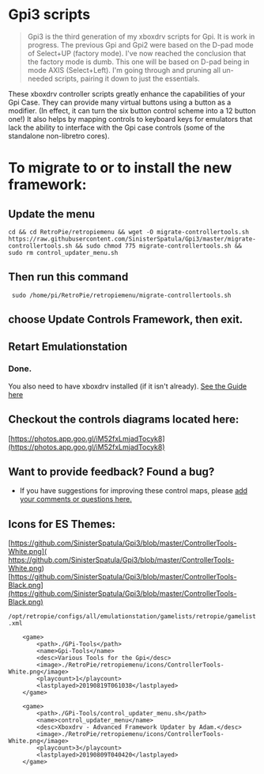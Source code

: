 # Gpi3 scripts

> Gpi3 is the third generation of my xboxdrv scripts for Gpi.  It is work in progress.  The previous Gpi and Gpi2 were based on the D-pad mode of Select+UP (factory mode).  I've now reached the conclusion that the factory mode is dumb.  This one will be based on D-pad being in mode AXIS (Select+Left).  I'm going through and pruning all un-needed scripts, pairing it down to just the essentials.

These xboxdrv controller scripts greatly enhance the capabilities of your Gpi Case.  They can provide many virtual buttons using a button as a modifier.  (In effect, it can turn the six button control scheme into a 12 button one!)  It also helps by mapping controls to keyboard keys for emulators that lack the ability to interface with the Gpi case controls (some of the standalone non-libretro cores).

# To migrate to or to install the new framework:

## Update the menu

```shell
cd && cd RetroPie/retropiemenu && wget -O migrate-controllertools.sh  https://raw.githubusercontent.com/SinisterSpatula/Gpi3/master/migrate-controllertools.sh && sudo chmod 775 migrate-controllertools.sh && sudo rm control_updater_menu.sh
```

## Then run this command

```shell
 sudo /home/pi/RetroPie/retropiemenu/migrate-controllertools.sh
```
## choose Update Controls Framework, then exit.

## Retart Emulationstation

### Done.

You also need to have xboxdrv installed (if it isn't already).  [See the Guide here](https://sinisterspatula.github.io/RetroflagGpiGuides/Controls_Updater_Menu)

## Checkout the controls diagrams located here:
[https://photos.app.goo.gl/iM52fxLmjadTocyk8](https://photos.app.goo.gl/iM52fxLmjadTocyk8)


## Want to provide feedback?  Found a bug?

* If you have suggestions for improving these control maps, please [add your comments or questions here.](https://github.com/SinisterSpatula/Gpi3/issues/)

## Icons for ES Themes:
[https://github.com/SinisterSpatula/Gpi3/blob/master/ControllerTools-White.png]( https://github.com/SinisterSpatula/Gpi3/blob/master/ControllerTools-White.png)
[https://github.com/SinisterSpatula/Gpi3/blob/master/ControllerTools-Black.png](https://github.com/SinisterSpatula/Gpi3/blob/master/ControllerTools-Black.png)

`/opt/retropie/configs/all/emulationstation/gamelists/retropie/gamelist.xml`

```
    <game>
        <path>./GPi-Tools</path>
        <name>Gpi-Tools</name>
        <desc>Various Tools for the Gpi</desc>
        <image>./RetroPie/retropiemenu/icons/ControllerTools-White.png</image>
        <playcount>1</playcount>
        <lastplayed>20190819T061038</lastplayed>
    </game>

    <game>
        <path>./GPi-Tools/control_updater_menu.sh</path>
        <name>control_updater_menu</name>
        <desc>Xboxdrv - Advanced Framework Updater by Adam.</desc>
        <image>./RetroPie/retropiemenu/icons/ControllerTools-White.png</image>
        <playcount>3</playcount>
        <lastplayed>20190809T040420</lastplayed>
    </game>
```
